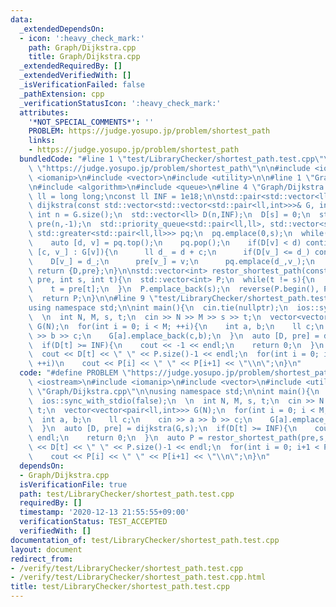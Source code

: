```yaml
---
data:
  _extendedDependsOn:
  - icon: ':heavy_check_mark:'
    path: Graph/Dijkstra.cpp
    title: Graph/Dijkstra.cpp
  _extendedRequiredBy: []
  _extendedVerifiedWith: []
  _isVerificationFailed: false
  _pathExtension: cpp
  _verificationStatusIcon: ':heavy_check_mark:'
  attributes:
    '*NOT_SPECIAL_COMMENTS*': ''
    PROBLEM: https://judge.yosupo.jp/problem/shortest_path
    links:
    - https://judge.yosupo.jp/problem/shortest_path
  bundledCode: "#line 1 \"test/LibraryChecker/shortest_path.test.cpp\"\n#define PROBLEM\
    \ \"https://judge.yosupo.jp/problem/shortest_path\"\n\n#include <iostream>\n#include\
    \ <iomanip>\n#include <vector>\n#include <utility>\n\n#line 1 \"Graph/Dijkstra.cpp\"\
    \n#include <algorithm>\n#include <queue>\n#line 4 \"Graph/Dijkstra.cpp\"\n\nusing\
    \ ll = long long;\nconst ll INF = 1e18;\n\nstd::pair<std::vector<ll>,std::vector<int>>\
    \ dijkstra(const std::vector<std::vector<std::pair<ll,int>>>& G, int s){\n  const\
    \ int n = G.size();\n  std::vector<ll> D(n,INF);\n  D[s] = 0;\n  std::vector<int>\
    \ pre(n,-1);\n  std::priority_queue<std::pair<ll,ll>, std::vector<std::pair<ll,ll>>,\
    \ std::greater<std::pair<ll,ll>>> pq;\n  pq.emplace(0,s);\n  while(pq.size()){\n\
    \    auto [d, v] = pq.top();\n    pq.pop();\n    if(D[v] < d) continue;\n    for(auto\
    \ [c, v_] : G[v]){\n      ll d_ = d + c;\n      if(D[v_] <= d_) continue;\n  \
    \    D[v_] = d_;\n      pre[v_] = v;\n      pq.emplace(d_,v_);\n    }\n  }\n \
    \ return {D,pre};\n}\n\nstd::vector<int> restor_shortest_path(const std::vector<int>&\
    \ pre, int s, int t){\n  std::vector<int> P;\n  while(t != s){\n    P.emplace_back(t);\n\
    \    t = pre[t];\n  }\n  P.emplace_back(s);\n  reverse(P.begin(), P.end());\n\
    \  return P;\n}\n\n#line 9 \"test/LibraryChecker/shortest_path.test.cpp\"\n\n\
    using namespace std;\n\nint main(){\n  cin.tie(nullptr);\n  ios::sync_with_stdio(false);\n\
    \  \n  int N, M, s, t;\n  cin >> N >> M >> s >> t;\n  vector<vector<pair<ll,int>>>\
    \ G(N);\n  for(int i = 0; i < M; ++i){\n    int a, b;\n    ll c;\n    cin >> a\
    \ >> b >> c;\n    G[a].emplace_back(c,b);\n  }\n  auto [D, pre] = dijkstra(G,s);\n\
    \  if(D[t] >= INF){\n    cout << -1 << endl;\n    return 0;\n  }\n  auto P = restor_shortest_path(pre,s,t);\n\
    \  cout << D[t] << \" \" << P.size()-1 << endl;\n  for(int i = 0; i+1 < P.size();\
    \ ++i)\n    cout << P[i] << \" \" << P[i+1] << \"\\n\";\n}\n"
  code: "#define PROBLEM \"https://judge.yosupo.jp/problem/shortest_path\"\n\n#include\
    \ <iostream>\n#include <iomanip>\n#include <vector>\n#include <utility>\n\n#include\
    \ \"Graph/Dijkstra.cpp\"\n\nusing namespace std;\n\nint main(){\n  cin.tie(nullptr);\n\
    \  ios::sync_with_stdio(false);\n  \n  int N, M, s, t;\n  cin >> N >> M >> s >>\
    \ t;\n  vector<vector<pair<ll,int>>> G(N);\n  for(int i = 0; i < M; ++i){\n  \
    \  int a, b;\n    ll c;\n    cin >> a >> b >> c;\n    G[a].emplace_back(c,b);\n\
    \  }\n  auto [D, pre] = dijkstra(G,s);\n  if(D[t] >= INF){\n    cout << -1 <<\
    \ endl;\n    return 0;\n  }\n  auto P = restor_shortest_path(pre,s,t);\n  cout\
    \ << D[t] << \" \" << P.size()-1 << endl;\n  for(int i = 0; i+1 < P.size(); ++i)\n\
    \    cout << P[i] << \" \" << P[i+1] << \"\\n\";\n}\n"
  dependsOn:
  - Graph/Dijkstra.cpp
  isVerificationFile: true
  path: test/LibraryChecker/shortest_path.test.cpp
  requiredBy: []
  timestamp: '2020-12-13 21:55:55+09:00'
  verificationStatus: TEST_ACCEPTED
  verifiedWith: []
documentation_of: test/LibraryChecker/shortest_path.test.cpp
layout: document
redirect_from:
- /verify/test/LibraryChecker/shortest_path.test.cpp
- /verify/test/LibraryChecker/shortest_path.test.cpp.html
title: test/LibraryChecker/shortest_path.test.cpp
---
```

